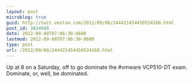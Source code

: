 ```yaml
---
layout: post
microblog: true
guid: http://twit.vmstan.com/2012/09/08/244421454450524160.html
post_id: 3034948
date: 2012-09-08T07:06:30-0600
lastmod: 2012-09-08T07:06:30-0600
type: post
url: /2012/09/08/244421454450524160.html
---
```

Up at 8 on a Saturday, off to go dominate the #vmware VCP510-DT exam. Dominate, or, well, be dominated.
